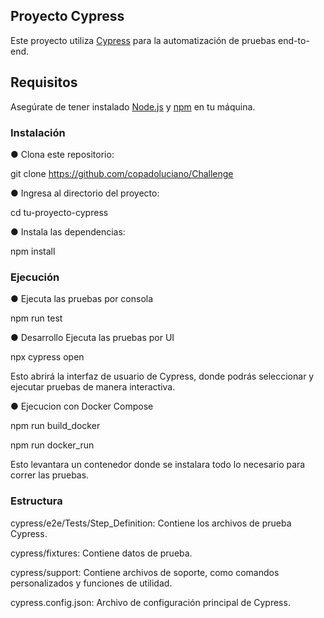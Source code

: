 ## Proyecto Cypress

Este proyecto utiliza [Cypress](https://www.cypress.io/) para la automatización de pruebas end-to-end.

## Requisitos

Asegúrate de tener instalado [Node.js](https://nodejs.org/) y [npm](https://www.npmjs.com/) en tu máquina.

### Instalación

 ● Clona este repositorio:
 
 git clone https://github.com/copadoluciano/Challenge

 ● Ingresa al directorio del proyecto:
 
  cd tu-proyecto-cypress

 ● Instala las dependencias:
 
  npm install

### Ejecución

 ● Ejecuta las pruebas por consola
 
npm run test

 ● Desarrollo
Ejecuta las pruebas por UI

  npx cypress open
  
Esto abrirá la interfaz de usuario de Cypress, donde podrás seleccionar y ejecutar pruebas de manera interactiva.

 ● Ejecucion con Docker Compose
 
   npm run build_docker
   
   npm run docker_run
   
Esto levantara un contenedor donde se instalara todo lo necesario para correr las pruebas.

### Estructura
   
cypress/e2e/Tests/Step_Definition: Contiene los archivos de prueba Cypress.

cypress/fixtures: Contiene datos de prueba.

cypress/support: Contiene archivos de soporte, como comandos personalizados y funciones de utilidad.

cypress.config.json: Archivo de configuración principal de Cypress.
